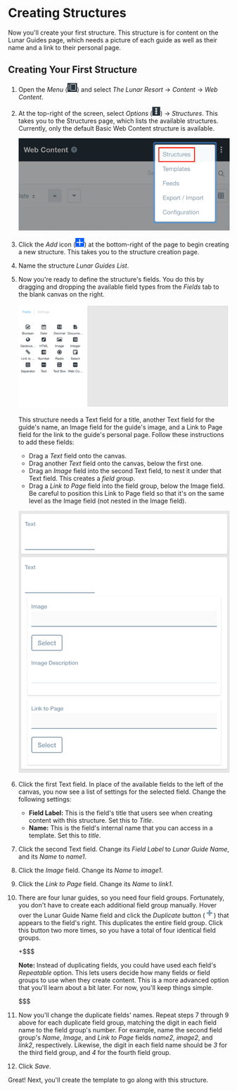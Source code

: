 # Creating Structures

Now you'll create your first structure. This structure is for content on the 
Lunar Guides page, which needs a picture of each guide as well as their name and 
a link to their personal page. 

## Creating Your First Structure

1.  Open the *Menu* 
    (![Product Menu](../../../../images/icon-menu.png)) and select *The Lunar 
    Resort* &rarr; *Content* &rarr; *Web Content*. 

2.  At the top-right of the screen, select *Options* 
    (![Options](../../../../images/icon-options.png)) &rarr; *Structures*. This 
    takes you to the Structures page, which lists the available structures. 
    Currently, only the default Basic Web Content structure is available. 

    ![Figure x: Select *Structures* from the *Options* menu.](../../../../images/001-select-structures.png)

3.  Click the *Add* icon 
    (![Add](../../../../images/icon-add.png)) at the bottom-right of the page to 
    begin creating a new structure. This takes you to the structure creation 
    page. 

4.  Name the structure *Lunar Guides List*. 

5.  Now you're ready to define the structure's fields. You do this by dragging 
    and dropping the available field types from the *Fields* tab to the blank 
    canvas on the right. 

    ![Figure x: These fields are available when creating a structure.](../../../../images/001-structure-fields.png)

    This structure needs a Text field for a title, another Text field for the 
    guide's name, an Image field for the guide's image, and a Link to Page field 
    for the link to the guide's personal page. Follow these instructions to add 
    these fields:

    - Drag a *Text* field onto the canvas. 
    - Drag another *Text* field onto the canvas, below the first one.
    - Drag an *Image* field into the second Text field, to nest it under that 
    Text field. This creates a *field group*. 
    - Drag a *Link to Page* field into the field group, below the Image field. 
    Be careful to position this Link to Page field so that it's on the same 
    level as the Image field (not nested in the Image field). 

    ![Figure x: The canvas should look like this after you add the Text, Image, and Link to Page fields. Note that the Image and Link to Page fields are nested in the second Text field.](../../../../images/001-structure-group.png)

6.  Click the first Text field. In place of the available fields to the left of 
    the canvas, you now see a list of settings for the selected field. Change 
    the following settings: 

    - **Field Label:** This is the field's title that users see when creating 
    content with this structure. Set this to *Title*. 
    - **Name:** This is the field's internal name that you can access in a 
    template. Set this to *title*. 

7.  Click the second Text field. Change its *Field Label* to *Lunar Guide Name*, 
    and its *Name* to *name1*. 

8.  Click the *Image* field. Change its *Name* to *image1*. 

9.  Click the *Link to Page* field. Change its *Name* to *link1*. 

10. There are four lunar guides, so you need four field groups. Fortunately, you 
    don't have to create each additional field group manually. Hover over the 
    Lunar Guide Name field and click the *Duplicate* button 
    (![Add](../../../../images/icon-add-2.png)) that appears to the field's 
    right. This duplicates the entire field group. Click this button two more 
    times, so you have a total of four identical field groups. 

    +$$$

    **Note:** Instead of duplicating fields, you could have used each field's 
    *Repeatable* option. This lets users decide how many fields or field groups 
    to use when they create content. This is a more advanced option that you'll 
    learn about a bit later. For now, you'll keep things simple. 

    $$$

11. Now you'll change the duplicate fields' names. Repeat steps 7 through 9 
    above for each duplicate field group, matching the digit in each field name 
    to the field group's number. For example, name the second field group's 
    *Name*, *Image*, and *Link to Page* fields *name2*, *image2*, and *link2*, 
    respectively. Likewise, the digit in each field name should be *3* for the 
    third field group, and *4* for the fourth field group.

12. Click *Save*.

Great! Next, you'll create the template to go along with this structure. 
